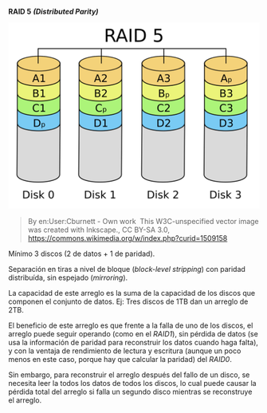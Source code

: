 **RAID 5** ***(Distributed Parity)***

![RAID 5](img/RAID_5.svg)

> By en:User:Cburnett - Own work  This W3C-unspecified vector image was created with Inkscape., CC BY-SA 3.0, https://commons.wikimedia.org/w/index.php?curid=1509158

Mínimo 3 discos (2 de datos + 1 de paridad).

Separación en tiras a nivel de bloque (*block-level stripping*) con paridad distribuída, sin espejado (*mirroring*).

La capacidad de este arreglo es la suma de la capacidad de los discos que componen el conjunto de datos. Ej: Tres discos de 1TB dan un arreglo de 2TB.

El beneficio de este arreglo es que frente a la falla de uno de los discos, el arreglo puede seguir operando (como en el *RAID1*), sin pérdida de datos (se usa la información de paridad para reconstruir los datos cuando haga falta), y con la ventaja de rendimiento de lectura y escritura (aunque un poco menos en este caso, porque hay que calcular la paridad) del *RAID0*.

Sin embargo, para reconstruir el arreglo después del fallo de un disco, se necesita leer la todos los datos de todos los discos, lo cual puede causar la pérdida total del arreglo si falla un segundo disco mientras se reconstruye el arreglo.
